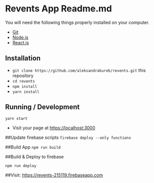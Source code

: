# Revents App Readme.md

You will need the following things properly installed on your computer.

* [Git](https://git-scm.com/)
* [Node.js](https://nodejs.org/)
* [React.js](https://reactjs.org/)

## Installation

* `git clone https://github.com/aleksandrakurek/revents.git` this repository
* `cd revents`
* `npm install`
* `yarn install`


## Running / Development
`yarn start`

* Visit your page at [https://localhost:3000](http://localhost:3000)

##Update firebase scripts
`firebase deploy --only functions`

##Build App
`npm run build`

##Build & Deploy to firebase

`npm run deploy`

##Visit:
https://revents-215119.firebaseapp.com
